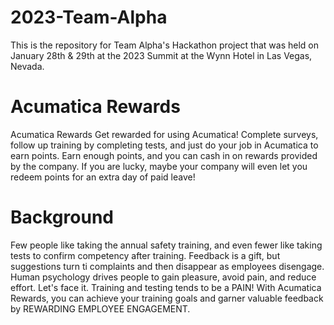 # 2023-Team-Alpha
This is the repository for Team Alpha's Hackathon project that was held on January 28th & 29th at the 2023 Summit at the Wynn Hotel in Las Vegas, Nevada.

# Acumatica Rewards
Acumatica Rewards
Get rewarded for using Acumatica! Complete surveys, follow up training by completing tests, and just do your job in Acumatica to earn points. Earn enough points, and you can cash in on rewards provided by the company. If you are lucky, maybe your company will even let you redeem points for an extra day of paid leave!

# Background
Few people like taking the annual safety training, and even fewer like taking tests to confirm competency after training. Feedback is a gift, but suggestions turn ti complaints and then disappear as employees disengage. Human psychology drives people to gain pleasure, avoid pain, and reduce effort. Let's face it. Training and testing tends to be a PAIN! With Acumatica Rewards, you can achieve your training goals and garner valuable feedback by REWARDING EMPLOYEE ENGAGEMENT.
